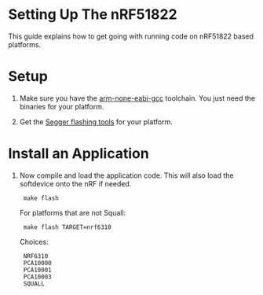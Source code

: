 Setting Up The nRF51822
=======================

This guide explains how to get going with running code on nRF51822 based
platforms.

Setup
=====

1. Make sure you have the [arm-none-eabi-gcc](https://launchpad.net/gcc-arm-embedded)
toolchain. You just need the binaries for your platform.

1. Get the [Segger flashing tools](http://www.segger.com/jlink-software.html)
for your platform.



Install an Application
======================


1. Now compile and load the application code. This will also
load the softdevice onto the nRF if needed.

        make flash

    For platforms that are not Squall:

        make flash TARGET=nrf6310

    Choices:

        NRF6310
        PCA10000
        PCA10001
        PCA10003
        SQUALL

